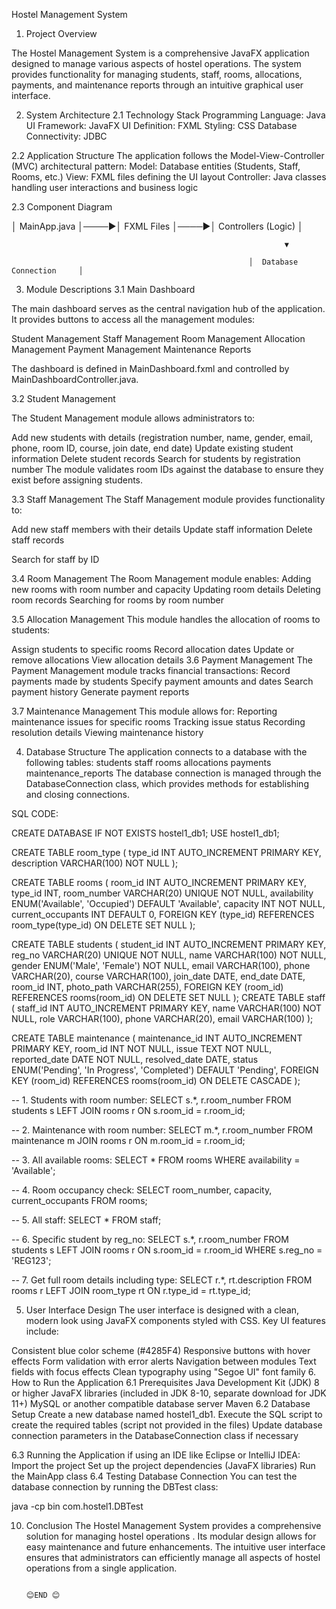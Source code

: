 Hostel Management System 

1.	Project Overview

The Hostel Management System is a comprehensive JavaFX application designed to manage various aspects of hostel operations. The system provides functionality for managing students, staff, rooms, allocations, payments, and maintenance reports through an intuitive graphical user interface.




2. System Architecture
2.1 Technology Stack
Programming Language: Java
UI Framework: JavaFX
UI Definition: FXML
Styling: CSS
Database Connectivity: JDBC



2.2 Application Structure
The application follows the Model-View-Controller (MVC) architectural pattern:
Model: Database entities (Students, Staff, Rooms, etc.)
View: FXML files defining the UI layout
Controller: Java classes handling user interactions and business logic



2.3 Component Diagram

│  MainApp.java   │────▶│  FXML Files     │────▶│  Controllers  (Logic)        │  

                                                                 ▼  
                                                                                                     
                                                         │  Database Connection     │  
3. Module Descriptions
3.1 Main Dashboard

The main dashboard serves as the central navigation hub of the application. It provides buttons to access all the management modules:

Student Management
Staff Management
Room Management
Allocation Management
Payment Management
Maintenance Reports

The dashboard is defined in MainDashboard.fxml and controlled by MainDashboardController.java.
 
3.2 Student Management

The Student Management module allows administrators to:

Add new students with details (registration number, name, gender, email, phone, room ID, course, join date, end date)
Update existing student information
Delete student records
Search for students by registration number
The module validates room IDs against the database to ensure they exist before assigning students.

 


3.3 Staff Management
The Staff Management module provides functionality to:

Add new staff members with their details
Update staff information
Delete staff records

Search for staff by ID

3.4 Room Management
The Room Management module enables:
Adding new rooms with room number and capacity
Updating room details
Deleting room records
Searching for rooms by room number

3.5 Allocation Management
This module handles the allocation of rooms to students:

Assign students to specific rooms
Record allocation dates
Update or remove allocations
View allocation details
3.6 Payment Management
The Payment Management module tracks financial transactions:
Record payments made by students
Specify payment amounts and dates
Search payment history
Generate payment reports










3.7 Maintenance Management
This module allows for:
Reporting maintenance issues for specific rooms
Tracking issue status
Recording resolution details
Viewing maintenance history










4. Database Structure
The application connects to a database with the following tables:
students
staff
rooms
allocations
payments
maintenance_reports
The database connection is managed through the DatabaseConnection class, which provides methods for establishing and closing connections.
 
SQL CODE: 

CREATE DATABASE IF NOT EXISTS hostel1_db1;
USE hostel1_db1;


CREATE TABLE room_type (
    type_id INT AUTO_INCREMENT PRIMARY KEY,
    description VARCHAR(100) NOT NULL
);

CREATE TABLE rooms (
    room_id INT AUTO_INCREMENT PRIMARY KEY,
    type_id INT,
    room_number VARCHAR(20) UNIQUE NOT NULL,
    availability ENUM('Available', 'Occupied') DEFAULT 'Available',
    capacity INT NOT NULL,
    current_occupants INT DEFAULT 0,
    FOREIGN KEY (type_id) REFERENCES room_type(type_id) ON DELETE SET NULL
);

CREATE TABLE students (
    student_id INT AUTO_INCREMENT PRIMARY KEY,
    reg_no VARCHAR(20) UNIQUE NOT NULL,
    name VARCHAR(100) NOT NULL,
    gender ENUM('Male', 'Female') NOT NULL,
    email VARCHAR(100),
    phone VARCHAR(20),
    course VARCHAR(100),
    join_date DATE,
    end_date DATE,
    room_id INT,
    photo_path VARCHAR(255),
    FOREIGN KEY (room_id) REFERENCES rooms(room_id) ON DELETE SET NULL
);
CREATE TABLE staff (
    staff_id INT AUTO_INCREMENT PRIMARY KEY,
    name VARCHAR(100) NOT NULL,
    role VARCHAR(100),
    phone VARCHAR(20),
    email VARCHAR(100)
);

CREATE TABLE maintenance 
(
    maintenance_id INT AUTO_INCREMENT PRIMARY KEY,
    room_id INT NOT NULL,
    issue TEXT NOT NULL,
    reported_date DATE NOT NULL,
    resolved_date DATE,
    status ENUM('Pending', 'In Progress', 'Completed') DEFAULT 'Pending',
    FOREIGN KEY (room_id) REFERENCES rooms(room_id) ON DELETE CASCADE
);

-- 1. Students with room number:
    SELECT s.*, r.room_number FROM students s LEFT JOIN rooms r ON s.room_id = r.room_id;

-- 2. Maintenance with room number:
  SELECT m.*, r.room_number FROM maintenance m JOIN rooms r ON m.room_id = r.room_id;

-- 3. All available rooms:
    SELECT * FROM rooms WHERE availability = 'Available';

-- 4. Room occupancy check:
  SELECT room_number, capacity, current_occupants FROM rooms;

-- 5. All staff:
  SELECT * FROM staff;

-- 6. Specific student by reg_no:
SELECT s.*, r.room_number FROM students s LEFT JOIN rooms r ON s.room_id = r.room_id WHERE s.reg_no = 'REG123';

-- 7. Get full room details including type:
  SELECT r.*, rt.description FROM rooms r LEFT JOIN room_type rt ON r.type_id = rt.type_id;

5. User Interface Design
The user interface is designed with a clean, modern look using JavaFX components styled with CSS. Key UI features include:

Consistent blue color scheme (#4285F4)
Responsive buttons with hover effects
Form validation with error alerts
Navigation between modules
Text fields with focus effects
Clean typography using "Segoe UI" font family
6. How to Run the Application
6.1 Prerequisites
Java Development Kit (JDK) 8 or higher
JavaFX libraries (included in JDK 8-10, separate download for JDK 11+)
MySQL or another compatible database server
Maven 
6.2 Database Setup
Create a new database named hostel1_db1.
Execute the SQL script to create the required tables (script not provided in the files)
Update database connection parameters in the DatabaseConnection class if necessary


6.3 Running the Application
if using an IDE like Eclipse or IntelliJ IDEA:
Import the project
Set up the project dependencies (JavaFX libraries)
Run the MainApp class
6.4 Testing Database Connection
You can test the database connection by running the DBTest class:


java -cp bin com.hostel1.DBTest  

10. Conclusion
The Hostel Management System provides a comprehensive solution for managing hostel operations
. Its modular design allows for easy maintenance and future enhancements.
The intuitive user interface ensures that administrators can efficiently manage all aspects of hostel operations from a single application.
      
                                                                                                           😊END 😊
